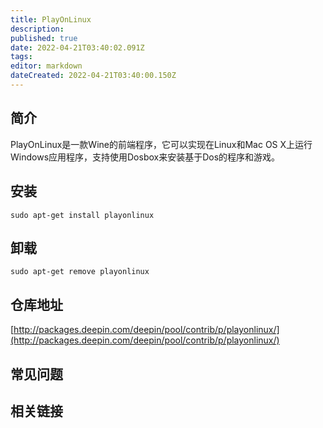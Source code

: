 ```yaml
---
title: PlayOnLinux
description: 
published: true
date: 2022-04-21T03:40:02.091Z
tags: 
editor: markdown
dateCreated: 2022-04-21T03:40:00.150Z
---
```


## 简介

PlayOnLinux是一款Wine的前端程序，它可以实现在Linux和Mac OS X上运行Windows应用程序，支持使用Dosbox来安装基于Dos的程序和游戏。

## 安装

`sudo apt-get install playonlinux`

## 卸载

`sudo apt-get remove playonlinux`

## 仓库地址

[http://packages.deepin.com/deepin/pool/contrib/p/playonlinux/](http://packages.deepin.com/deepin/pool/contrib/p/playonlinux/)


## 常见问题


## 相关链接